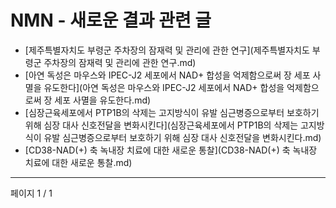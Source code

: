 # NMN - 새로운 결과 관련 글

- [제주특별자치도 부령군 주차장의 잠재력 및 관리에 관한 연구](제주특별자치도 부령군 주차장의 잠재력 및 관리에 관한 연구.md)
- [아연 독성은 마우스와 IPEC-J2 세포에서 NAD+ 합성을 억제함으로써 장 세포 사멸을 유도한다](아연 독성은 마우스와 IPEC-J2 세포에서 NAD+ 합성을 억제함으로써 장 세포 사멸을 유도한다.md)
- [심장근육세포에서 PTP1B의 삭제는 고지방식이 유발 심근병증으로부터 보호하기 위해 심장 대사 신호전달을 변화시킨다](심장근육세포에서 PTP1B의 삭제는 고지방식이 유발 심근병증으로부터 보호하기 위해 심장 대사 신호전달을 변화시킨다.md)
- [CD38-NAD(+) 축 녹내장 치료에 대한 새로운 통찰](CD38-NAD(+) 축 녹내장 치료에 대한 새로운 통찰.md)

---
페이지 1 / 1